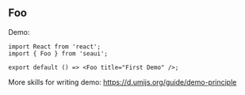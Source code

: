 
## Foo

Demo:

```tsx
import React from 'react';
import { Foo } from 'seaui';

export default () => <Foo title="First Demo" />;
```

More skills for writing demo: https://d.umijs.org/guide/demo-principle
